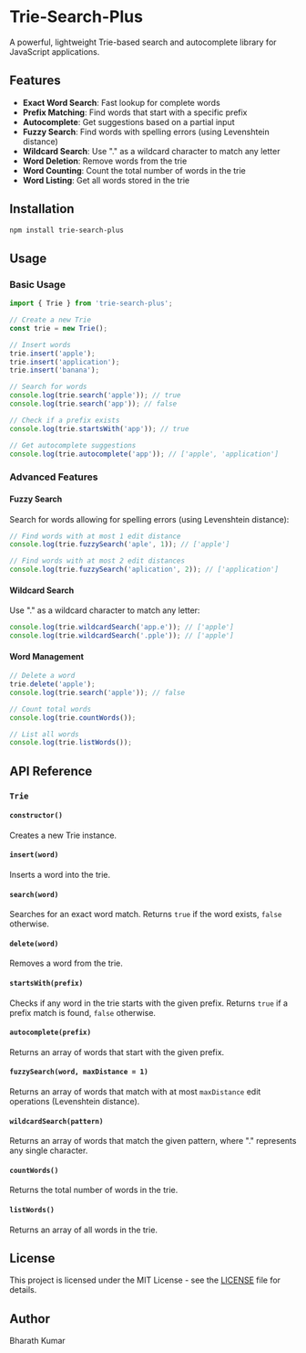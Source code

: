 # Trie-Search-Plus

A powerful, lightweight Trie-based search and autocomplete library for JavaScript applications.

## Features

- **Exact Word Search**: Fast lookup for complete words
- **Prefix Matching**: Find words that start with a specific prefix
- **Autocomplete**: Get suggestions based on a partial input
- **Fuzzy Search**: Find words with spelling errors (using Levenshtein distance)
- **Wildcard Search**: Use "." as a wildcard character to match any letter
- **Word Deletion**: Remove words from the trie
- **Word Counting**: Count the total number of words in the trie
- **Word Listing**: Get all words stored in the trie

## Installation

```bash
npm install trie-search-plus
```

## Usage

### Basic Usage

```javascript
import { Trie } from 'trie-search-plus';

// Create a new Trie
const trie = new Trie();

// Insert words
trie.insert('apple');
trie.insert('application');
trie.insert('banana');

// Search for words
console.log(trie.search('apple')); // true
console.log(trie.search('app')); // false

// Check if a prefix exists
console.log(trie.startsWith('app')); // true

// Get autocomplete suggestions
console.log(trie.autocomplete('app')); // ['apple', 'application']
```

### Advanced Features

#### Fuzzy Search

Search for words allowing for spelling errors (using Levenshtein distance):

```javascript
// Find words with at most 1 edit distance
console.log(trie.fuzzySearch('aple', 1)); // ['apple']

// Find words with at most 2 edit distances
console.log(trie.fuzzySearch('aplication', 2)); // ['application']
```

#### Wildcard Search

Use "." as a wildcard character to match any letter:

```javascript
console.log(trie.wildcardSearch('app.e')); // ['apple']
console.log(trie.wildcardSearch('.pple')); // ['apple']
```

#### Word Management

```javascript
// Delete a word
trie.delete('apple');
console.log(trie.search('apple')); // false

// Count total words
console.log(trie.countWords());

// List all words
console.log(trie.listWords());
```

## API Reference

### `Trie`

#### `constructor()`

Creates a new Trie instance.

#### `insert(word)`

Inserts a word into the trie.

#### `search(word)`

Searches for an exact word match. Returns `true` if the word exists, `false` otherwise.

#### `delete(word)`

Removes a word from the trie.

#### `startsWith(prefix)`

Checks if any word in the trie starts with the given prefix. Returns `true` if a prefix match is found, `false` otherwise.

#### `autocomplete(prefix)`

Returns an array of words that start with the given prefix.

#### `fuzzySearch(word, maxDistance = 1)`

Returns an array of words that match with at most `maxDistance` edit operations (Levenshtein distance).

#### `wildcardSearch(pattern)`

Returns an array of words that match the given pattern, where "." represents any single character.

#### `countWords()`

Returns the total number of words in the trie.

#### `listWords()`

Returns an array of all words in the trie.

## License

This project is licensed under the MIT License - see the [LICENSE](./LICENSE) file for details.

## Author

Bharath Kumar